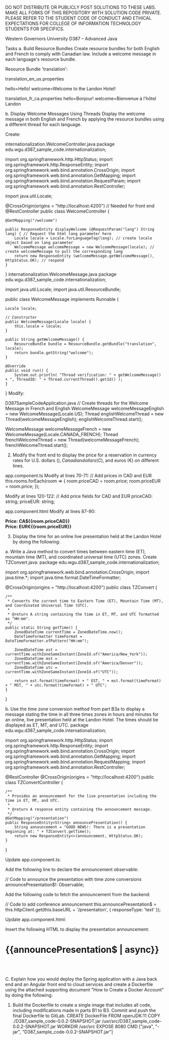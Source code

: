 DO NOT DISTRIBUTE OR PUBLICLY POST SOLUTIONS TO THESE LABS. MAKE ALL FORKS OF THIS REPOSITORY WITH SOLUTION CODE PRIVATE. PLEASE REFER TO THE STUDENT CODE OF CONDUCT AND ETHICAL EXPECTATIONS FOR COLLEGE OF INFORMATION TECHNOLOGY STUDENTS FOR SPECIFICS.

Western Governors University
D387 – Advanced Java

Tasks
a. Build Resource Bundles
Create resource bundles for both English and French to comply with Canadian law. Include a welcome message in each language's resource bundle.

Resource Bundle 'translation':

translation_en_us.properties

hello=Hello!
welcome=Welcome to the Landon Hotel!

translation_fr_ca.properties
hello=Bonjour!
welcome=Bienvenue à l'hôtel Landon

b. Display Welcome Messages Using Threads
Display the welcome message in both English and French by applying the resource bundles using a different thread for each language.

Create:

internationalization.WelcomeController.java
package edu.wgu.d387_sample_code.internationalization;

import org.springframework.http.HttpStatus;
import org.springframework.http.ResponseEntity;
import org.springframework.web.bind.annotation.CrossOrigin;
import org.springframework.web.bind.annotation.GetMapping;
import org.springframework.web.bind.annotation.RequestParam;
import org.springframework.web.bind.annotation.RestController;

import java.util.Locale;

@CrossOrigin(origins = "http://localhost:4200") // Needed for front end
@RestController
public class WelcomeController {

    @GetMapping("/welcome")

    public ResponseEntity displayWelcome (@RequestParam("lang") String lang) { // Request the html lang parameter here
        Locale locale = Locale.forLanguageTag(lang); // create locale object based on lang parameter
        WelcomeMessage welcomeMessage = new WelcomeMessage(locale); // create welcomeMessage to pull the corresponding lang
        return new ResponseEntity (welcomeMessage.getWelcomeMessage(), HttpStatus.OK); // respond
    }
}
internationalization.WelcomeMessage.java
package edu.wgu.d387_sample_code.internationalization;

import java.util.Locale;
import java.util.ResourceBundle;

public class WelcomeMessage implements Runnable {

    Locale locale;

    // Constructor
    public WelcomeMessage(Locale locale) {
        this.locale = locale;
    }

    public String getWelcomeMessage() {
        ResourceBundle bundle = ResourceBundle.getBundle("translation", locale);
        return bundle.getString("welcome");
    }

    @Override
    public void run() {
        System.out.println( "Thread verification: " + getWelcomeMessage() + ", ThreadID: " + Thread.currentThread().getId() );
    }
}
Modify:

D387SampleCodeApplication.java
// Create threads for the Welcome Message in French and English
WelcomeMessage welcomeMessageEnglish = new WelcomeMessage(Locale.US);
Thread englishWelcomeThread = new Thread(welcomeMessageEnglish);
englishWelcomeThread.start();

WelcomeMessage welcomeMessageFrench = new WelcomeMessage(Locale.CANADA_FRENCH);
Thread frenchWelcomeThread = new Thread(welcomeMessageFrench);
frenchWelcomeThread.start();

2.  Modify the front end to display the price for a reservation in currency rates for U.S. dollars ($), Canadian dollars (C$), and euros (€) on different lines.

app.component.ts
Modify at lines 70-71:
// Add prices in CAD and EUR
this.rooms.forEach(room => {
room.priceCAD = room.price;
room.priceEUR = room.price;
});


Modify at lines 120-122:
// Add price fields for CAD and EUR
priceCAD: string;
priceEUR: string;


app.component.html
Modify at lines 87-90:
<!-- Display CAD and EUR prices -->
<strong>Price: CA${{room.priceCAD}}</strong><br>
<strong>Price: EUR€{{room.priceEUR}}</strong><br>

3.  Display the time for an online live presentation held at the Landon Hotel by doing the following:

a.  Write a Java method to convert times between eastern time (ET), mountain time (MT), and coordinated universal time (UTC) zones.
Create TZConvert.java:
package edu.wgu.d387_sample_code.internationalization;

import org.springframework.web.bind.annotation.CrossOrigin;
import java.time.*;
import java.time.format.DateTimeFormatter;

@CrossOrigin(origins = "http://localhost:4200")
public class TZConvert {

    /**
     * Converts the current time to Eastern Time (ET), Mountain Time (MT), and Coordinated Universal Time (UTC).
     *
     * @return A string containing the time in ET, MT, and UTC formatted as "HH:mm".
     */
    public static String getTime() {
        ZonedDateTime currentTime = ZonedDateTime.now();
        DateTimeFormatter timeFormat = DateTimeFormatter.ofPattern("HH:mm");

        ZonedDateTime est = currentTime.withZoneSameInstant(ZoneId.of("America/New_York"));
        ZonedDateTime mst = currentTime.withZoneSameInstant(ZoneId.of("America/Denver"));
        ZonedDateTime utc = currentTime.withZoneSameInstant(ZoneId.of("UTC"));

        return est.format(timeFormat) + " EST, " + mst.format(timeFormat) + " MST, " + utc.format(timeFormat) + " UTC";
    }
}


b.  Use the time zone conversion method from part B3a to display a message stating the time in all three times zones in hours and minutes for an online, live presentation held at the Landon Hotel. The times should be displayed as ET, MT, and UTC.
package edu.wgu.d387_sample_code.internationalization;

import org.springframework.http.HttpStatus;
import org.springframework.http.ResponseEntity;
import org.springframework.web.bind.annotation.CrossOrigin;
import org.springframework.web.bind.annotation.GetMapping;
import org.springframework.web.bind.annotation.RequestMapping;
import org.springframework.web.bind.annotation.RestController;

@RestController
@CrossOrigin(origins = "http://localhost:4200")
public class TZConvertController {

    /**
     * Provides an announcement for the live presentation including the time in ET, MT, and UTC.
     *
     * @return A response entity containing the announcement message.
     */
    @GetMapping("/presentation")
    public ResponseEntity<String> announcePresentation() {
        String announcement = "GOOD NEWS!: There is a presentation beginning at: " + TZConvert.getTime();
        return new ResponseEntity<>(announcement, HttpStatus.OK);
    }
}

Update app.component.ts:

Add the following line to declare the announcement observable:

//  Code to announce the presentation with time zone conversions
announcePresentation$!: Observable<string>;


Add the following code to fetch the announcement from the backend:

//  Code to add conference announcement
this.announcePresentation$ = this.httpClient.get(this.baseURL + '/presentation', { responseType: 'text' });


Update app.component.html:

Insert the following HTML to display the presentation announcement:

<!--  - Code to add presentation announcement -->
<div class="scene" id="presentation">
  <h1>{{announcePresentation$ | async}}</h1>
</div>
<br><br>


C.  Explain how you would deploy the Spring application with a Java back end and an Angular front end to cloud services and create a Dockerfile using the attached supporting document "How to Create a Docker Account" by doing the following:

1.  Build the Dockerfile to create a single image that includes all code, including modifications made in parts B1 to B3. Commit and push the final Dockerfile to GitLab.
CREATE 
DockerFile
   FROM openJDK:11
   COPY ./D387_sample_code-0.0.2-SNAPSHOT.jar /usr/src/D387_sample_code-0.0.2-SNAPSHOT.jar
   WORKDIR /usr/src
   EXPOSE 8080
   CMD ["java", "-jar", "D387_sample_code-0.0.2-SNAPSHOT.jar"]
